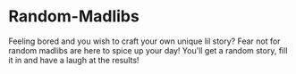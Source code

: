 # Random-Madlibs
Feeling bored and you wish to craft your own unique lil story? Fear not for random madlibs are here to spice up your day! You'll get a random story, fill it in and have a laugh at the results! 
